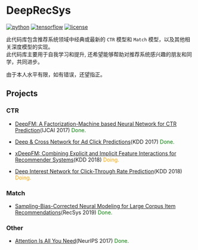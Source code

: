 # DeepRecSys
[![python](https://img.shields.io/badge/python->=3.7-brightgreen)](requirements.txt)
[![tensorflow](https://img.shields.io/badge/tensorflow->=2.2-brightgreen)](requirements.txt)
[![license](https://img.shields.io/badge/license-MIT-green)](LICENSE)


此代码库包含推荐系统领域中经典或最新的 `CTR` 模型和 `Match` 模型，以及其他相关深度模型的实现。<br/>
此代码库主要用于自我学习和提升, 还希望能够帮助对推荐系统感兴趣的朋友和同学，共同进步。

由于本人水平有限，如有错误，还望指正。

## Projects

### CTR
* [DeepFM: A Factorization-Machine based Neural Network for CTR Prediction](deep_recommend/recommend/ctr/deepfm)(IJCAI 2017) <font color="green">Done.</font>

* [Deep & Cross Network for Ad Click Predictions](deep_recommend/recommend/ctr/dcn)(KDD 2017) <font color="green" >Done.</font>
* [xDeepFM: Combining Explicit and Implicit Feature Interactions for Recommender Systems]()(KDD 2018) <font color="orange" >Doing.</font>
* [Deep Interest Network for Click-Through Rate Prediction](deep_recommend/recommend/ctr/din)(KDD 2018) 
<font color="orange" >Doing.</font>

### Match
* [Sampling-Bias-Corrected Neural Modeling for Large Corpus Item Recommendations](deep_recommend/recommend/match/google_tt)(RecSys 2019) <font color="green" >Done.</font>

### Other
* [Attention Is All You Need](deep_recommend/other/transformer)(NeurlPS 2017) <font color="green" >Done.</font>


